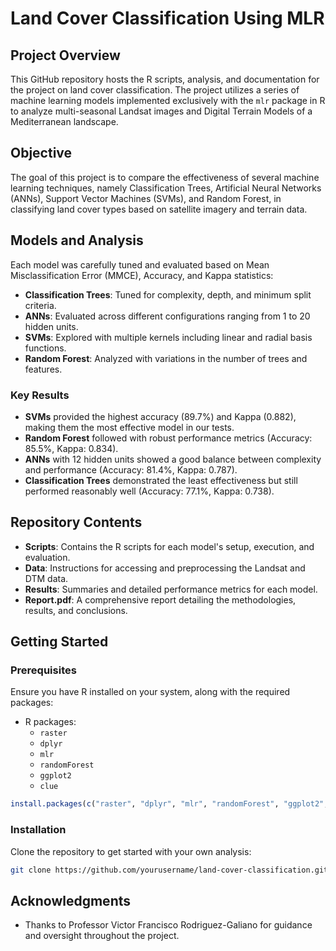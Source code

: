 # Land Cover Classification Using MLR

## Project Overview

This GitHub repository hosts the R scripts, analysis, and documentation for the project on land cover classification.
The project utilizes a series of machine learning models implemented exclusively with the `mlr` package in R to analyze
multi-seasonal Landsat images and Digital Terrain Models of a Mediterranean landscape.

## Objective

The goal of this project is to compare the effectiveness of several machine learning techniques, namely Classification
Trees, Artificial Neural Networks (ANNs), Support Vector Machines (SVMs), and Random Forest, in classifying land cover
types based on satellite imagery and terrain data.

## Models and Analysis

Each model was carefully tuned and evaluated based on Mean Misclassification Error (MMCE), Accuracy, and Kappa
statistics:

- **Classification Trees**: Tuned for complexity, depth, and minimum split criteria.
- **ANNs**: Evaluated across different configurations ranging from 1 to 20 hidden units.
- **SVMs**: Explored with multiple kernels including linear and radial basis functions.
- **Random Forest**: Analyzed with variations in the number of trees and features.

### Key Results

- **SVMs** provided the highest accuracy (89.7%) and Kappa (0.882), making them the most effective model in our tests.
- **Random Forest** followed with robust performance metrics (Accuracy: 85.5%, Kappa: 0.834).
- **ANNs** with 12 hidden units showed a good balance between complexity and performance (Accuracy: 81.4%, Kappa:
  0.787).
- **Classification Trees** demonstrated the least effectiveness but still performed reasonably well (Accuracy: 77.1%,
  Kappa: 0.738).

## Repository Contents

- **Scripts**: Contains the R scripts for each model's setup, execution, and evaluation.
- **Data**: Instructions for accessing and preprocessing the Landsat and DTM data.
- **Results**: Summaries and detailed performance metrics for each model.
- **Report.pdf**: A comprehensive report detailing the methodologies, results, and conclusions.

## Getting Started

### Prerequisites

Ensure you have R installed on your system, along with the required packages:

- R packages:
    - `raster`
    - `dplyr`
    - `mlr`
    - `randomForest`
    - `ggplot2`
    - `clue`

```R
install.packages(c("raster", "dplyr", "mlr", "randomForest", "ggplot2", "clue"))
```

### Installation

Clone the repository to get started with your own analysis:

```bash
git clone https://github.com/yourusername/land-cover-classification.git
```

## Acknowledgments

- Thanks to Professor Victor Francisco Rodriguez-Galiano for guidance and oversight throughout the project.
